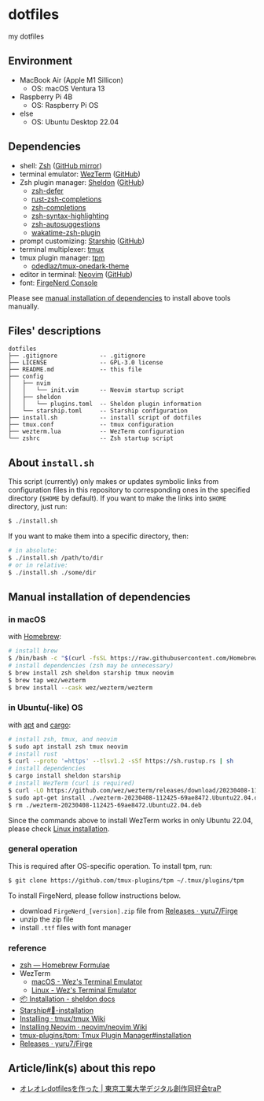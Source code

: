 # dotfiles

my dotfiles

## Environment

- MacBook Air (Apple M1 Sillicon)
    - OS: macOS Ventura 13
- Raspberry Pi 4B
    - OS: Raspberry Pi OS
- else
    - OS: Ubuntu Desktop 22.04

## Dependencies

- shell: [Zsh](https://www.zsh.org) ([GitHub mirror](https://github.com/zsh-users/zsh))
- terminal emulator: [WezTerm](https://wezfurlong.org/wezterm/) ([GitHub](https://github.com/wez/wezterm))
- Zsh plugin manager: [Sheldon](https://sheldon.cli.rs/) ([GitHub](https://github.com/rossmacarthur/sheldon))
    - [zsh-defer](https://github.com/romkatv/zsh-defer)
    - [rust-zsh-completions](https://github.com/ryutok/rust-zsh-completions)
    - [zsh-completions](https://github.com/zsh-users/zsh-completions)
    - [zsh-syntax-highlighting](https://github.com/zsh-users/zsh-syntax-highlighting)
    - [zsh-autosuggestions](https://github.com/zsh-users/zsh-autosuggestions)
    - [wakatime-zsh-plugin](https://github.com/sobolevn/wakatime-zsh-plugin)
- prompt customizing: [Starship](https://starship.rs/) ([GitHub](https://github.com/starship/starship))
- terminal multiplexer: [tmux](https://github.com/tmux/tmux)
- tmux plugin manager: [tpm](https://github.com/tmux-plugins/tpm)
    - [odedlaz/tmux-onedark-theme](https://github.com/odedlaz/tmux-onedark-theme)
- editor in terminal: [Neovim](https://neovim.io/) ([GitHub](https://github.com/neovim/neovim))
- font: [FirgeNerd Console](https://github.com/yuru7/Firge)

Please see [manual installation of dependencies](#manual-installation-of-dependencies) to install above tools manually.

## Files' descriptions

```
dotfiles
├── .gitignore            -- .gitignore
├── LICENSE               -- GPL-3.0 license
├── README.md             -- this file
├── config
│   ├── nvim
│   │   └── init.vim      -- Neovim startup script
│   ├── sheldon
│   │   └── plugins.toml  -- Sheldon plugin information
│   └── starship.toml     -- Starship configuration
├── install.sh            -- install script of dotfiles
├── tmux.conf             -- tmux configuration
├── wezterm.lua           -- WezTerm configuration
└── zshrc                 -- Zsh startup script
```

## About `install.sh`

This script (currently) only makes or updates symbolic links from configuration files in this repository to corresponding ones in the specified directory (`$HOME` by default). If you want to make the links into `$HOME` directory, just run:

```bash
$ ./install.sh
```

If you want to make them into a specific directory, then:

```bash
# in absolute:
$ ./install.sh /path/to/dir
# or in relative:
$ ./install.sh ./some/dir
```

## Manual installation of dependencies

### in macOS

with [Homebrew](https://brew.sh/):

```bash
# install brew
$ /bin/bash -c "$(curl -fsSL https://raw.githubusercontent.com/Homebrew/install/HEAD/install.sh)"
# install dependencies (zsh may be unnecessary)
$ brew install zsh sheldon starship tmux neovim
$ brew tap wez/wezterm
$ brew install --cask wez/wezterm/wezterm
```

### in Ubuntu(-like) OS

with [apt](https://wiki.debian.org/Apt) and [cargo](https://doc.rust-lang.org/cargo/):

```bash
# install zsh, tmux, and neovim
$ sudo apt install zsh tmux neovim
# install rust
$ curl --proto '=https' --tlsv1.2 -sSf https://sh.rustup.rs | sh
# install dependencies
$ cargo install sheldon starship
# install WezTerm (curl is required)
$ curl -LO https://github.com/wez/wezterm/releases/download/20230408-112425-69ae8472/wezterm-20230408-112425-69ae8472.Ubuntu22.04.deb
$ sudo apt-get install ./wezterm-20230408-112425-69ae8472.Ubuntu22.04.deb
$ rm ./wezterm-20230408-112425-69ae8472.Ubuntu22.04.deb
```

Since the commands above to install WezTerm works in only Ubuntu 22.04, please check [Linux installation](https://wezfurlong.org/wezterm/install/linux.html).

### general operation

This is required after OS-specific operation. To install tpm, run:

```bash
$ git clone https://github.com/tmux-plugins/tpm ~/.tmux/plugins/tpm
```

To install FirgeNerd, please follow instructions below.

- download `FirgeNerd_[version].zip` file from [Releases · yuru7/Firge](https://github.com/yuru7/Firge/releases)
- unzip the zip file
- install `.ttf` files with font manager

### reference

- [zsh — Homebrew Formulae](https://formulae.brew.sh/formula/zsh)
- WezTerm
    - [macOS - Wez's Terminal Emulator](https://wezfurlong.org/wezterm/install/macos.html)
    - [Linux - Wez's Terminal Emulator](https://wezfurlong.org/wezterm/install/linux.html)
- [📦 Installation - sheldon docs](https://sheldon.cli.rs/Installation.html)
- [Starship#🚀-installation](https://starship.rs/guide/#%F0%9F%9A%80-installation)
- [Installing · tmux/tmux Wiki](https://github.com/tmux/tmux/wiki/Installing)
- [Installing Neovim · neovim/neovim Wiki](https://github.com/neovim/neovim/wiki/Installing-Neovim)
- [tmux-plugins/tpm: Tmux Plugin Manager#installation](https://github.com/tmux-plugins/tpm#installation)
- [Releases · yuru7/Firge](https://github.com/yuru7/Firge/releases)

## Article/link(s) about this repo

- [オレオレdotfilesを作った | 東京工業大学デジタル創作同好会traP](https://trap.jp/post/1737/)
